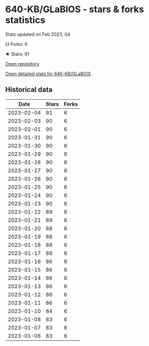 # 640-KB/GLaBIOS - stars & forks statistics

Stats updated on Feb 2023, 04

☋ Forks: 6

★ Stars: 91

[Open repository](https://github.com/640-KB/GLaBIOS)

[Open detailed stats for 640-KB/GLaBIOS](https://reviewgithub.com/rep/640-KB/GLaBIOS)

## Historical data
| Date | Stars | Forks |
|------|-------|-------|
| 2023-02-04 | 91 | 6 | 
| 2023-02-03 | 90 | 6 | 
| 2023-02-01 | 90 | 6 | 
| 2023-01-31 | 90 | 6 | 
| 2023-01-30 | 90 | 6 | 
| 2023-01-29 | 90 | 6 | 
| 2023-01-28 | 90 | 6 | 
| 2023-01-27 | 90 | 6 | 
| 2023-01-26 | 90 | 6 | 
| 2023-01-25 | 90 | 6 | 
| 2023-01-24 | 90 | 6 | 
| 2023-01-23 | 90 | 6 | 
| 2023-01-22 | 89 | 6 | 
| 2023-01-21 | 89 | 6 | 
| 2023-01-20 | 88 | 6 | 
| 2023-01-19 | 88 | 6 | 
| 2023-01-18 | 88 | 6 | 
| 2023-01-17 | 88 | 6 | 
| 2023-01-16 | 86 | 6 | 
| 2023-01-15 | 86 | 6 | 
| 2023-01-14 | 86 | 6 | 
| 2023-01-13 | 86 | 6 | 
| 2023-01-12 | 86 | 6 | 
| 2023-01-11 | 86 | 6 | 
| 2023-01-10 | 84 | 6 | 
| 2023-01-08 | 83 | 6 | 
| 2023-01-07 | 83 | 6 | 
| 2023-01-06 | 83 | 6 | 

